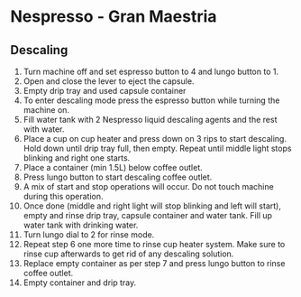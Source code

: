# Nespresso - Gran Maestria

## Descaling
1. Turn machine off and set espresso button to 4 and lungo button to 1.
2. Open and close the lever to eject the capsule.
3. Empty drip tray and used capsule container
4. To enter descaling mode press the espresso button while turning the machine on.
5. Fill water tank with 2 Nespresso liquid descaling agents and the rest with water.
6. Place a cup on cup heater and press down on 3 rips to start descaling. Hold down until drip tray full, then empty. Repeat until middle light stops blinking and right one starts.
7. Place a container (min 1.5L) below coffee outlet.
8. Press lungo button to start descaling coffee outlet.
9. A mix of start and stop operations will occur. Do not touch machine during this operation.
10. Once done (middle and right light will stop blinking and left will start), empty and rinse drip tray, capsule container and water tank. Fill up water tank with drinking water.
11. Turn lungo dial to 2 for rinse mode.
12. Repeat step 6 one more time to rinse cup heater system. Make sure to rinse cup afterwards to get rid of any descaling solution.
13. Replace empty container as per step 7 and press lungo button to rinse coffee outlet.
14. Empty container and drip tray.

